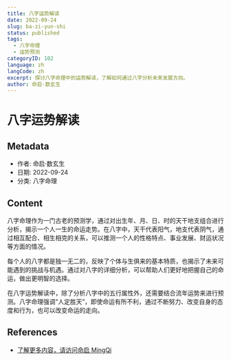 ```yaml
---
title: 八字运势解读
date: 2022-09-24
slug: ba-zi-yun-shi
status: published
tags:
  - 八字命理
  - 运势预测
categoryID: 102
language: zh
langCode: zh
excerpt: 探讨八字命理中的运势解读，了解如何通过八字分析未来发展方向。
author: 命启·数玄生
---
```


# 八字运势解读

## Metadata
- 作者: 命启·数玄生
- 日期: 2022-09-24
- 分类: 八字命理

## Content

八字命理作为一门古老的预测学，通过对出生年、月、日、时的天干地支组合进行分析，揭示一个人一生的命运走势。在八字中，天干代表阳气，地支代表阴气，通过相互配合、相生相克的关系，可以推测一个人的性格特点、事业发展、财运状况等方面的情况。

每个人的八字都是独一无二的，反映了个体与生俱来的基本特质，也揭示了未来可能遇到的挑战与机遇。通过对八字的详细分析，可以帮助人们更好地把握自己的命运，做出更明智的选择。

在八字运势解读中，除了分析八字中的五行属性外，还需要结合流年运势来进行预测。八字命理强调“人定胜天”，即使命运有所不利，通过不断努力、改变自身的态度和行为，也可以改变命运的走向。

## References
- [了解更多内容，请访问命启 MingQi](https://www.mingqi.me)